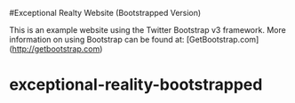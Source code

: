 #Exceptional Realty Website (Bootstrapped Version)

This is an example website using the Twitter Bootstrap v3 framework.
More information on using Bootstrap can be found at: [GetBootstrap.com]
(http://getbootstrap.com)
# exceptional-reality-bootstrapped

